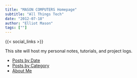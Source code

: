 ```yaml
---
title: "MASON COMPUTERS Homepage"
subtitle: "All Things Tech"
date: "2012-07-18"
author: "Elliot Mason"
tags: [""]
---
```

<!-- 
# Welcome to my personal website

This site will host my personal notes, tutorials, and project logs.  -->

{{< social_links >}}


This site will host my personal notes, tutorials, and project logs. 

- [Posts by Date](/posts)
- [Posts by Category](/tags)
- [About Me](/about-me/)
  